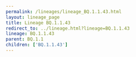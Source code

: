 ```yaml
---
permalink: /lineages/lineage_BQ.1.1.43.html
layout: lineage_page
title: Lineage BQ.1.1.43
redirect_to: ../lineage.html?lineage=BQ.1.1.43
lineage: BQ.1.1.43
parent: BQ.1.1
children: ['BQ.1.1.43']
---
```

